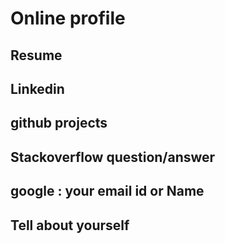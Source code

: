 # Online profile

## Resume 

## Linkedin
## github projects
## Stackoverflow question/answer
## google : your email id or Name
## 

## Tell about yourself
